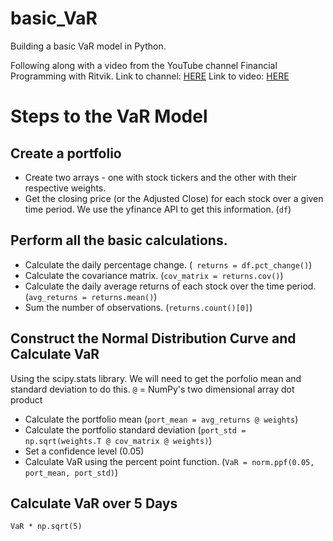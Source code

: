 # basic_VaR
Building a basic VaR model in Python.

Following along with a video from the YouTube channel Financial Programming with Ritvik.
Link to channel: [HERE](https://www.youtube.com/channel/UCyMifqUrSntvvrrGMaVPkrw)
Link to video: [HERE](https://youtu.be/hdEp8A90RdM)

# Steps to the VaR Model

## Create a portfolio
* Create two arrays - one with stock tickers and the other with their respective weights.
* Get the closing price (or the Adjusted Close) for each stock over a given time period. We use the yfinance API to get this information. (`df`)

## Perform all the basic calculations.
* Calculate the daily percentage change. (` returns = df.pct_change()`)
* Calculate the covariance matrix. (`cov_matrix = returns.cov()`)
* Calculate the daily average returns of each stock over the time period. (`avg_returns = returns.mean()`)
* Sum the number of observations. (`returns.count()[0]`)

## Construct the Normal Distribution Curve and Calculate VaR
Using the scipy.stats library. We will need to get the porfolio mean and standard deviation to do this.
`@` = NumPy's two dimensional array dot product

* Calculate the portfolio mean (`port_mean = avg_returns @ weights`)
* Calculate the portfolio standard deviation (`port_std = np.sqrt(weights.T @ cov_matrix @ weights)`)
* Set a confidence level (0.05)
* Calculate VaR using the percent point function. (`VaR = norm.ppf(0.05, port_mean, port_std)`)

## Calculate VaR over 5 Days
`VaR * np.sqrt(5)`